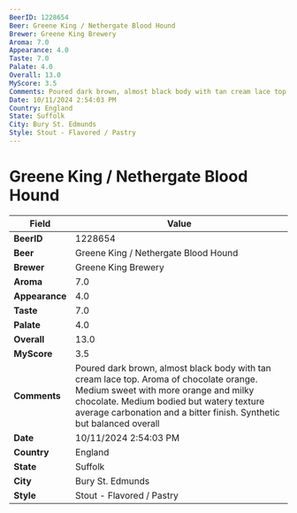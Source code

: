 ```yaml
---
BeerID: 1228654
Beer: Greene King / Nethergate Blood Hound
Brewer: Greene King Brewery
Aroma: 7.0
Appearance: 4.0
Taste: 7.0
Palate: 4.0
Overall: 13.0
MyScore: 3.5
Comments: Poured dark brown, almost black body with tan cream lace top.  Aroma of chocolate orange. Medium sweet with more orange and milky chocolate.  Medium bodied but watery texture average carbonation and a bitter finish.  Synthetic but balanced overall
Date: 10/11/2024 2:54:03 PM
Country: England
State: Suffolk
City: Bury St. Edmunds
Style: Stout - Flavored / Pastry
---
```


# Greene King / Nethergate Blood Hound

| Field         | Value |
|---------------|-------|
| **BeerID** | 1228654 |
| **Beer** | Greene King / Nethergate Blood Hound |
| **Brewer** | Greene King Brewery |
| **Aroma** | 7.0 |
| **Appearance** | 4.0 |
| **Taste** | 7.0 |
| **Palate** | 4.0 |
| **Overall** | 13.0 |
| **MyScore** | 3.5 |
| **Comments** | Poured dark brown, almost black body with tan cream lace top.  Aroma of chocolate orange. Medium sweet with more orange and milky chocolate.  Medium bodied but watery texture average carbonation and a bitter finish.  Synthetic but balanced overall  |
| **Date** | 10/11/2024 2:54:03 PM |
| **Country** | England |
| **State** | Suffolk |
| **City** | Bury St. Edmunds |
| **Style** | Stout - Flavored / Pastry |
